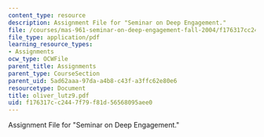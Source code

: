 ```yaml
---
content_type: resource
description: Assignment File for "Seminar on Deep Engagement."
file: /courses/mas-961-seminar-on-deep-engagement-fall-2004/f176317cc2447f79f81d56568095aee0_oliver_lutz9.pdf
file_type: application/pdf
learning_resource_types:
- Assignments
ocw_type: OCWFile
parent_title: Assignments
parent_type: CourseSection
parent_uid: 5ad62aaa-97da-a4b8-c43f-a3ffc62e80e6
resourcetype: Document
title: oliver_lutz9.pdf
uid: f176317c-c244-7f79-f81d-56568095aee0
---
```

Assignment File for "Seminar on Deep Engagement."

